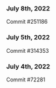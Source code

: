 ### July 8th, 2022

Commit #251186

### July 5th, 2022

Commit #314353


### July 4th, 2022

Commit #72281
